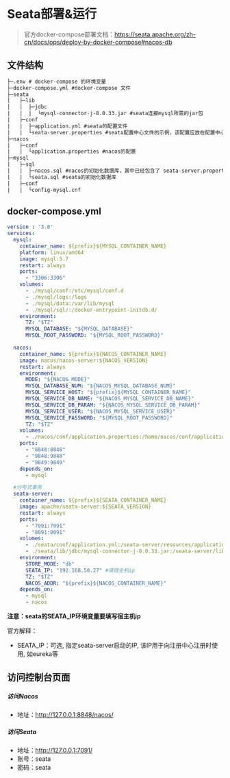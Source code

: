 # Seata部署&运行

> 官方docker-compose部署文档：https://seata.apache.org/zh-cn/docs/ops/deploy-by-docker-compose#nacos-db



## 文件结构

```tex
├─.env # docker-compose 的环境变量
├─docker-compose.yml #docker-compose 文件
├─seata
|   ├─lib
|   |  ├─jdbc
|   |  |  └mysql-connector-j-8.0.33.jar #seata连接mysql所需的jar包
|   ├─conf
|   |  ├─application.yml #seata的配置文件
|   |  └seata-server.properties #seata配置中心文件的示例，该配置应放在配置中心
├─nacos
|   ├─conf
|   |  └application.properties #nacos的配置
├─mysql
|   ├─sql
|   |  ├─nacos.sql #nacos的初始化数据库，其中已经包含了 seata-server.properties
|   |  └seata.sql #seata的初始化数据库
|   ├─conf
|   |  └config-mysql.cnf
```

## docker-compose.yml

```yml
version : '3.8'
services:
  mysql:
    container_name: ${prefix}${MYSQL_CONTAINER_NAME}
    platform: linux/amd64
    image: mysql:5.7
    restart: always
    ports:
      - "3306:3306"
    volumes:
      - ./mysql/conf:/etc/mysql/conf.d
      - ./mysql/logs:/logs
      - ./mysql/data:/var/lib/mysql
      - ./mysql/sql/:/docker-entrypoint-initdb.d/
    environment:
      TZ: "$TZ"
      MYSQL_DATABASE: "${MYSQL_DATABASE}"
      MYSQL_ROOT_PASSWORD: "${MYSQL_ROOT_PASSWORD}"

  nacos:
    container_name: ${prefix}${NACOS_CONTAINER_NAME}
    image: nacos/nacos-server:${NACOS_VERSION}
    restart: always
    environment:
      MODE: "${NACOS_MODE}"
      MYSQL_DATABASE_NUM: "${NACOS_MYSQL_DATABASE_NUM}"
      MYSQL_SERVICE_HOST: "${prefix}${MYSQL_CONTAINER_NAME}"
      MYSQL_SERVICE_DB_NAME: "${NACOS_MYSQL_SERVICE_DB_NAME}"
      MYSQL_SERVICE_DB_PARAM: "${NACOS_MYSQL_SERVICE_DB_PARAM}"
      MYSQL_SERVICE_USER: "${NACOS_MYSQL_SERVICE_USER}"
      MYSQL_SERVICE_PASSWORD: "${MYSQL_ROOT_PASSWORD}"
      TZ: "$TZ"
    volumes:
      - ./nacos/conf/application.properties:/home/nacos/conf/application.properties
    ports:
      - "8848:8848"
      - "9848:9848"
      - "9849:9849"
    depends_on:
      - mysql

  #分布式事务
  seata-server:
    container_name: ${prefix}${SEATA_CONTAINER_NAME}
    image: apache/seata-server:${SEATA_VERSION}
    restart: always
    ports:
      - "7091:7091"
      - "8091:8091"
    volumes:
      - ./seata/conf/application.yml:/seata-server/resources/application.yml
      - ./seata/lib/jdbc/mysql-connector-j-8.0.33.jar:/seata-server/libs/mysql-connector-java.jar
    environment:
      STORE_MODE: "db"
      SEATA_IP: "192.168.50.27" #填宿主机ip
      TZ: "$TZ"
      NACOS_ADDR: "${prefix}${NACOS_CONTAINER_NAME}"
    depends_on:
      - mysql
      - nacos
```

**注意：seata的SEATA_IP环境变量要填写宿主机ip**

官方解释：

- SEATA_IP：可选, 指定seata-server启动的IP, 该IP用于向注册中心注册时使用, 如eureka等



## 访问控制台页面

##### 访问Nacos

- 地址：http://127.0.0.1:8848/nacos/

##### 访问Seata

- 地址：http://127.0.0.1:7091/ 
- 账号：seata
- 密码：seata
